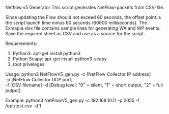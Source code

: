 Netflow v5 Generator
This script generates NetFlow-packets from CSV-file.

Since updating the Flow should not exceed 60 seconds, the offset point is the script launch time minus 60 seconds (60000 milliseconds).
The Exmaple.xlsx file contains sample lines for generating WA and WP events. Save the required sheet as CSV and use as a source for the script.

Requerements:
1. Python3:
   apt-get install python3
2. Python Scapy:
   apt-get install python3-scapy
3. root priveleges

Usage:
python3 NetFlowV5_gen.py -c [NetFlow Collector IP address] \
                         -p [NetFlow Collector UDP port] \
                         -f [CSV filename]
                         -d [Debug level: "0" = silent, "1" = short output, "2" = full output]


Example:
python3 NetFlowV5_gen.py -c 192.168.10.11 -p 2055 -f /opt/test.csv -d 1

